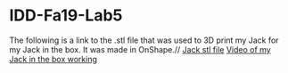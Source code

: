 # IDD-Fa19-Lab5

The following is a link to the .stl file that was used to 3D print my Jack for my Jack in the box. It was made in OnShape.//
[Jack stl file](jacks.stl)
[Video of my Jack in the box working](https://youtu.be/zSf4-zyBtCQ)

